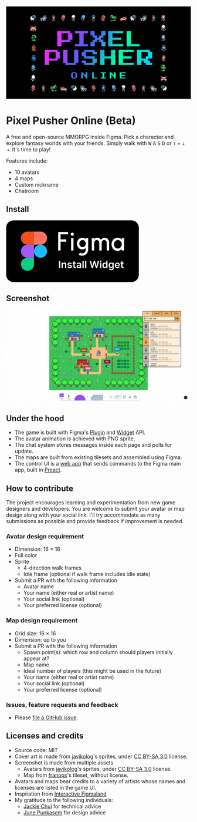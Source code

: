 ![Pixel Pusher Logo](/design/cover.png)

# Pixel Pusher Online (Beta)

A free and open-source MMORPG inside Figma. Pick a character and explore fantasy worlds with your friends. Simply walk with <kbd>W</kbd> <kbd>A</kbd> <kbd>S</kbd> <kbd>D</kbd> or <kbd >↑</kbd> <kbd >←</kbd> <kbd >↓</kbd> <kbd >→</kbd>. It's time to play!

Features include:

- 10 avatars
- 4 maps
- Custom nickname
- Chatroom

## Install

[![Install widget from Figma](/design/install-badge.svg)](<https://www.figma.com/community/widget/1142531655223087736/Pixel-Pusher-Online-(Beta)>)

## Screenshot

![Gameplay screenshot](/design/screenshot.png)

## Under the hood

- The game is built with Figma's [Plugin](https://www.figma.com/plugin-docs/) and [Widget](https://www.figma.com/widget-docs/) API.
- The avatar animation is achieved with PNG sprite.
- The chat system stores messages inside each page and polls for update.
- The maps are built from existing tilesets and assembled using Figma.
- The control UI is a [web app](https://chuanqisun.github.io/pixel-pusher-online/) that sends commands to the Figma main app, built in [Preact](https://preactjs.com/).

## How to contribute

The project encourages learning and experimentation from new game designers and developers. You are welcome to submit your avatar or map design along with your social link. I'll try accommodate as many submissions as possible and provide feedback if improvement is needed.

### Avatar design requirement

- Dimension: 16 × 16
- Full color
- Sprite
  - 4-direction walk frames
  - Idle frame (optional if walk frame includes idle state)
- Submit a PR with the following information
  - Avatar name
  - Your name (either real or artist name)
  - Your social link (optional)
  - Your preferred license (optional)

### Map design requirement

- Grid size: 16 × 16
- Dimension: up to you
- Submit a PR with the following information
  - Spawn point(s): which row and column should players initially appear at?
  - Map name
  - Ideal number of players (this might be used in the future)
  - Your name (either real or artist name)
  - Your social link (optional)
  - Your preferred license (optional)


### Issues, feature requests and feedback

- Please [file a GitHub issue](https://github.com/chuanqisun/pixel-pusher-online/issues/new).

## Licenses and credits

- Source code: MIT
- Cover art is made from [javikolog](https://route1rodent.itch.io/)'s sprites, under [CC BY-SA 3.0](https://creativecommons.org/licenses/by-sa/3.0/) license.
- Screenshot is made from multiple assets
  - Avatars from [javikolog](https://route1rodent.itch.io/)'s sprites, under [CC BY-SA 3.0](https://creativecommons.org/licenses/by-sa/3.0/) license.
  - Map from [franopx](https://franopx.itch.io/)'s tileset, without license.
- Avatars and maps bear credits to a variety of artists whose names and licenses are listed in the game UI.
- Inspiration from [Interactive Figmaland](https://www.figma.com/community/file/1118658708951135857)
- My gratitude to the following individuals:
  - [Jackie Chui](https://www.linkedin.com/in/jackiechui/) for technical advice
  - [June Punkasem](https://junethanaon.com/) for design advice

